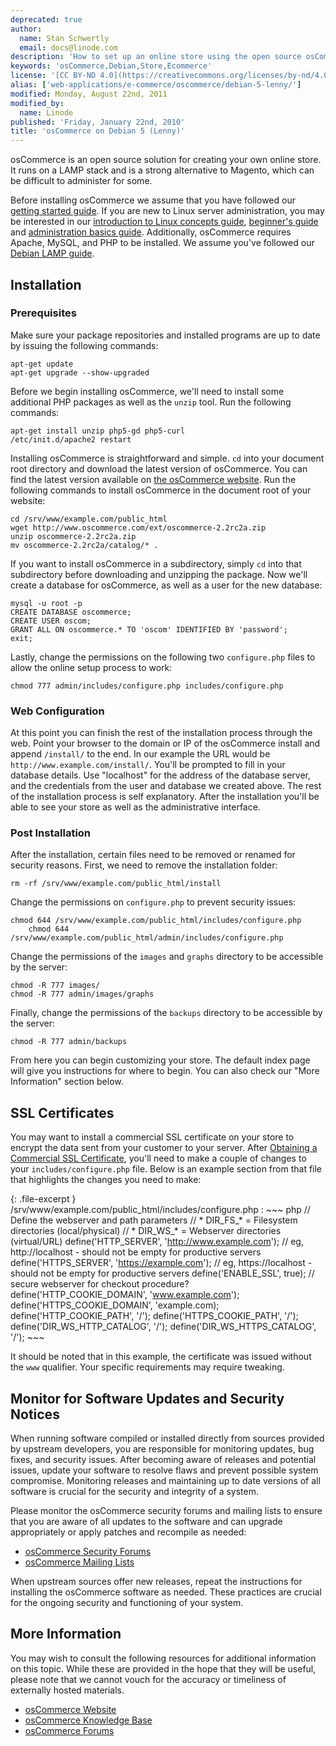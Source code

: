 ```yaml
---
deprecated: true
author:
  name: Stan Schwertly
  email: docs@linode.com
description: 'How to set up an online store using the open source osCommerce system on Debian 5 (Lenny).'
keywords: 'osCommerce,Debian,Store,Ecommerce'
license: '[CC BY-ND 4.0](https://creativecommons.org/licenses/by-nd/4.0)'
alias: ['web-applications/e-commerce/oscommerce/debian-5-lenny/']
modified: Monday, August 22nd, 2011
modified_by:
  name: Linode
published: 'Friday, January 22nd, 2010'
title: 'osCommerce on Debian 5 (Lenny)'
---
```


osCommerce is an open source solution for creating your own online store. It runs on a LAMP stack and is a strong alternative to Magento, which can be difficult to administer for some.

Before installing osCommerce we assume that you have followed our [getting started guide](/docs/getting-started/). If you are new to Linux server administration, you may be interested in our [introduction to Linux concepts guide](/docs/tools-reference/introduction-to-linux-concepts/), [beginner's guide](/docs/beginners-guide/) and [administration basics guide](/docs/using-linux/administration-basics). Additionally, osCommerce requires Apache, MySQL, and PHP to be installed. We assume you've followed our [Debian LAMP guide](/docs/lamp-guides/debian-5-lenny).

Installation
------------

### Prerequisites

Make sure your package repositories and installed programs are up to date by issuing the following commands:

    apt-get update
    apt-get upgrade --show-upgraded

Before we begin installing osCommerce, we'll need to install some additional PHP packages as well as the `unzip` tool. Run the following commands:

    apt-get install unzip php5-gd php5-curl
    /etc/init.d/apache2 restart

Installing osCommerce is straightforward and simple. `cd` into your document root directory and download the latest version of osCommerce. You can find the latest version available on [the osCommerce website](http://www.oscommerce.com/solutions/downloads). Run the following commands to install osCommerce in the document root of your website:

    cd /srv/www/example.com/public_html
    wget http://www.oscommerce.com/ext/oscommerce-2.2rc2a.zip
    unzip oscommerce-2.2rc2a.zip
    mv oscommerce-2.2rc2a/catalog/* .

If you want to install osCommerce in a subdirectory, simply `cd` into that subdirectory before downloading and unzipping the package. Now we'll create a database for osCommerce, as well as a user for the new database:

    mysql -u root -p
    CREATE DATABASE oscommerce;
    CREATE USER oscom;
    GRANT ALL ON oscommerce.* TO 'oscom' IDENTIFIED BY 'password';
    exit;

Lastly, change the permissions on the following two `configure.php` files to allow the online setup process to work:

    chmod 777 admin/includes/configure.php includes/configure.php

### Web Configuration

At this point you can finish the rest of the installation process through the web. Point your browser to the domain or IP of the osCommerce install and append `/install/` to the end. In our example the URL would be `http://www.example.com/install/`. You'll be prompted to fill in your database details. Use "localhost" for the address of the database server, and the credentials from the user and database we created above. The rest of the installation process is self explanatory. After the installation you'll be able to see your store as well as the administrative interface.

### Post Installation

After the installation, certain files need to be removed or renamed for security reasons. First, we need to remove the installation folder:

    rm -rf /srv/www/example.com/public_html/install

Change the permissions on `configure.php` to prevent security issues:

    chmod 644 /srv/www/example.com/public_html/includes/configure.php
        chmod 644 /srv/www/example.com/public_html/admin/includes/configure.php

Change the permissions of the `images` and `graphs` directory to be accessible by the server:

    chmod -R 777 images/
    chmod -R 777 admin/images/graphs

Finally, change the permissions of the `backups` directory to be accessible by the server:

    chmod -R 777 admin/backups

From here you can begin customizing your store. The default index page will give you instructions for where to begin. You can also check our "More Information" section below.

SSL Certificates
----------------

You may want to install a commercial SSL certificate on your store to encrypt the data sent from your customer to your server. After [Obtaining a Commercial SSL Certificate](/docs/security/ssl/obtaining-a-commercial-ssl-certificate), you'll need to make a couple of changes to your `includes/configure.php` file. Below is an example section from that file that highlights the changes you need to make:

{: .file-excerpt }
/srv/www/example.com/public\_html/includes/configure.php
:   ~~~ php
    // Define the webserver and path parameters
    // * DIR_FS_* = Filesystem directories (local/physical)
    // * DIR_WS_* = Webserver directories (virtual/URL)
    define('HTTP_SERVER', 'http://www.example.com'); // eg, http://localhost - should not be empty for productive servers
    define('HTTPS_SERVER', 'https://example.com'); // eg, https://localhost - should not be empty for productive servers
    define('ENABLE_SSL', true); // secure webserver for checkout procedure?
    define('HTTP_COOKIE_DOMAIN', 'www.example.com');
    define('HTTPS_COOKIE_DOMAIN', 'example.com);
    define('HTTP_COOKIE_PATH', '/');
    define('HTTPS_COOKIE_PATH', '/');
    define('DIR_WS_HTTP_CATALOG', '/');
    define('DIR_WS_HTTPS_CATALOG', '/');
    ~~~

It should be noted that in this example, the certificate was issued without the `www` qualifier. Your specific requirements may require tweaking.

Monitor for Software Updates and Security Notices
-------------------------------------------------

When running software compiled or installed directly from sources provided by upstream developers, you are responsible for monitoring updates, bug fixes, and security issues. After becoming aware of releases and potential issues, update your software to resolve flaws and prevent possible system compromise. Monitoring releases and maintaining up to date versions of all software is crucial for the security and integrity of a system.

Please monitor the osCommerce security forums and mailing lists to ensure that you are aware of all updates to the software and can upgrade appropriately or apply patches and recompile as needed:

-   [osCommerce Security Forums](http://forums.oscommerce.com/forum/77-security/?s=82fef4edc6197910baa8281a3f82de1b)
-   [osCommerce Mailing Lists](http://oscommerce.list-manage.com/subscribe?u=a5961750a3635e18fdf4bb539&id=10af90c126)

When upstream sources offer new releases, repeat the instructions for installing the osCommerce software as needed. These practices are crucial for the ongoing security and functioning of your system.

More Information
----------------

You may wish to consult the following resources for additional information on this topic. While these are provided in the hope that they will be useful, please note that we cannot vouch for the accuracy or timeliness of externally hosted materials.

- [osCommerce Website](http://www.oscommerce.com/)
- [osCommerce Knowledge Base](http://www.oscommerce.info/)
- [osCommerce Forums](http://forums.oscommerce.com/)



